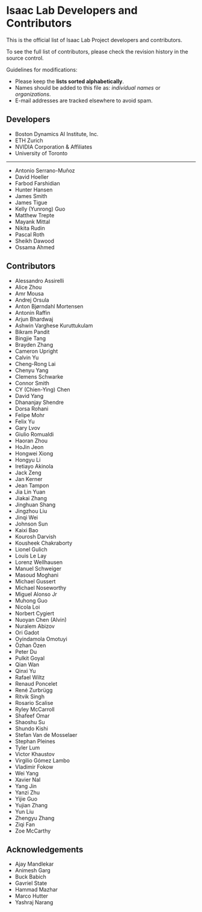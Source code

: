 # Isaac Lab Developers and Contributors

This is the official list of Isaac Lab Project developers and contributors.

To see the full list of contributors, please check the revision history in the source control.

Guidelines for modifications:

* Please keep the **lists sorted alphabetically**.
* Names should be added to this file as: *individual names* or *organizations*.
* E-mail addresses are tracked elsewhere to avoid spam.

## Developers

* Boston Dynamics AI Institute, Inc.
* ETH Zurich
* NVIDIA Corporation & Affiliates
* University of Toronto

---

* Antonio Serrano-Muñoz
* David Hoeller
* Farbod Farshidian
* Hunter Hansen
* James Smith
* James Tigue
* Kelly (Yunrong) Guo
* Matthew Trepte
* Mayank Mittal
* Nikita Rudin
* Pascal Roth
* Sheikh Dawood
* Ossama Ahmed

## Contributors

* Alessandro Assirelli
* Alice Zhou
* Amr Mousa
* Andrej Orsula
* Anton Bjørndahl Mortensen
* Antonin Raffin
* Arjun Bhardwaj
* Ashwin Varghese Kuruttukulam
* Bikram Pandit
* Bingjie Tang
* Brayden Zhang
* Cameron Upright
* Calvin Yu
* Cheng-Rong Lai
* Chenyu Yang
* Clemens Schwarke
* Connor Smith
* CY (Chien-Ying) Chen
* David Yang
* Dhananjay Shendre
* Dorsa Rohani
* Felipe Mohr
* Felix Yu
* Gary Lvov
* Giulio Romualdi
* Haoran Zhou
* HoJin Jeon
* Hongwei Xiong
* Hongyu Li
* Iretiayo Akinola
* Jack Zeng
* Jan Kerner
* Jean Tampon
* Jia Lin Yuan
* Jiakai Zhang
* Jinghuan Shang
* Jingzhou Liu
* Jinqi Wei
* Johnson Sun
* Kaixi Bao
* Kourosh Darvish
* Kousheek Chakraborty
* Lionel Gulich
* Louis Le Lay
* Lorenz Wellhausen
* Manuel Schweiger
* Masoud Moghani
* Michael Gussert
* Michael Noseworthy
* Miguel Alonso Jr
* Muhong Guo
* Nicola Loi
* Norbert Cygiert
* Nuoyan Chen (Alvin)
* Nuralem Abizov
* Ori Gadot
* Oyindamola Omotuyi
* Özhan Özen
* Peter Du
* Pulkit Goyal
* Qian Wan
* Qinxi Yu
* Rafael Wiltz
* Renaud Poncelet
* René Zurbrügg
* Ritvik Singh
* Rosario Scalise
* Ryley McCarroll
* Shafeef Omar
* Shaoshu Su
* Shundo Kishi
* Stefan Van de Mosselaer
* Stephan Pleines
* Tyler Lum
* Victor Khaustov
* Virgilio Gómez Lambo
* Vladimir Fokow
* Wei Yang
* Xavier Nal
* Yang Jin
* Yanzi Zhu
* Yijie Guo
* Yujian Zhang
* Yun Liu
* Zhengyu Zhang
* Ziqi Fan
* Zoe McCarthy

## Acknowledgements

* Ajay Mandlekar
* Animesh Garg
* Buck Babich
* Gavriel State
* Hammad Mazhar
* Marco Hutter
* Yashraj Narang
